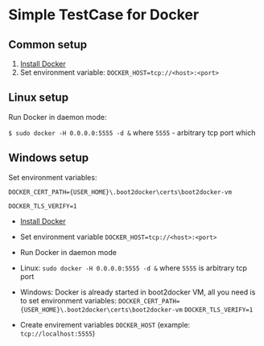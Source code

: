 Simple TestCase for Docker
==========================

## Common setup
1. [Install Docker](https://docs.docker.com/installation/)
2. Set environment variable:
`DOCKER_HOST=tcp://<host>:<port>`

## Linux setup
Run Docker in daemon mode:

`$ sudo docker -H 0.0.0.0:5555 -d &`
where `5555` - arbitrary tcp port which

## Windows setup
Set environment variables:

`DOCKER_CERT_PATH={USER_HOME}\.boot2docker\certs\boot2docker-vm`

`DOCKER_TLS_VERIFY=1`

* [Install Docker](https://docs.docker.com/installation/)
* Set environment variable `DOCKER_HOST=tcp://<host>:<port>`
* Run Docker in daemon mode
 * Linux: `sudo docker -H 0.0.0.0:5555 -d &` where `5555` is arbitrary tcp port
 * Windows: Docker is already started in boot2docker VM, all you need is to set environment variables:
  `DOCKER_CERT_PATH={USER_HOME}\.boot2docker\certs\boot2docker-vm`
  `DOCKER_TLS_VERIFY=1`

* Create envirement variables `DOCKER_HOST` (example: `tcp://localhost:5555`)
